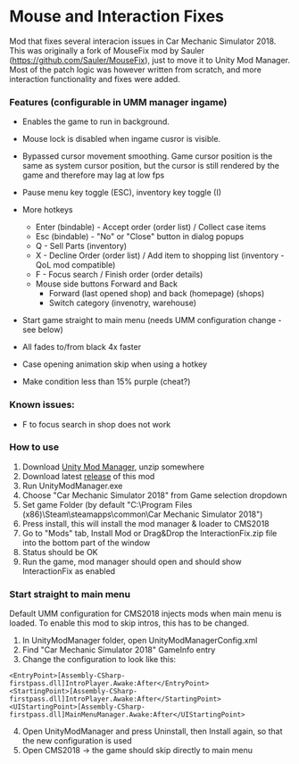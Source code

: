 # Mouse and Interaction Fixes
Mod that fixes several interacion issues in Car Mechanic Simulator 2018. 
This was originally a fork of MouseFix mod by Sauler (https://github.com/Sauler/MouseFix), just to move it to Unity Mod Manager.
Most of the patch logic was however written from scratch, and more interaction functionality and fixes were added.

### Features (configurable in UMM manager ingame)
- Enables the game to run in background.
- Mouse lock is disabled when ingame cusror is visible.
- Bypassed cursor movement smoothing. Game cursor position is the same as system cursor position, but the cursor is still rendered by the game and therefore may lag at low fps
- Pause menu key toggle (ESC), inventory key toggle (I)

- More hotkeys
    - Enter (bindable) - Accept order (order list) / Collect case items
    - Esc (bindable) - "No" or "Close" button in dialog popups
    - Q - Sell Parts (inventory)
    - X - Decline Order (order list) / Add item to shopping list (inventory - QoL mod compatible)
    - F - Focus search / Finish order (order details)
    - Mouse side buttons Forward and Back
        - Forward (last opened shop) and back (homepage) (shops)
        - Switch category (invenotry, warehouse)

- Start game straight to main menu (needs UMM configuration change - see below)
- All fades to/from black 4x faster
- Case opening animation skip when using a hotkey

- Make condition less than 15% purple (cheat?)

### Known issues:
- F to focus search in shop does not work

### How to use
1. Download [Unity Mod Manager](https://www.nexusmods.com/site/mods/21), unzip somewhere
2. Download latest [release](https://github.com/SnakeBite94/InteractionFix/releases/latest) of this mod
3. Run UnityModManager.exe
4. Choose "Car Mechanic Simulator 2018" from Game selection dropdown
5. Set game Folder (by default "C:\Program Files (x86)\Steam\steamapps\common\Car Mechanic Simulator 2018")
6. Press install, this will install the mod manager & loader to CMS2018
7. Go to "Mods" tab, Install Mod or Drag&Drop the InteractionFix.zip file into the bottom part of the window
8. Status should be OK
9. Run the game, mod manager should open and should show InteractionFix as enabled

### Start straight to main menu 
 Default UMM configuration for CMS2018 injects mods when main menu is loaded. To enable this mod to skip intros, this has to be changed.
1. In UnityModManager folder, open UnityModManagerConfig.xml
2. Find "Car Mechanic Simulator 2018" GameInfo entry
3. Change the configuration to look like this:
```
<EntryPoint>[Assembly-CSharp-firstpass.dll]IntroPlayer.Awake:After</EntryPoint>
<StartingPoint>[Assembly-CSharp-firstpass.dll]IntroPlayer.Awake:After</StartingPoint>
<UIStartingPoint>[Assembly-CSharp-firstpass.dll]MainMenuManager.Awake:After</UIStartingPoint>
```
4. Open UnityModManager and press Uninstall, then Install again, so that the new configuration is used
5. Open CMS2018 -> the game should skip directly to main menu

